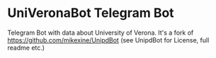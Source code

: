 # UniVeronaBot Telegram Bot

Telegram Bot with data about University of Verona. It's a fork of https://github.com/mikexine/UnipdBot (see UnipdBot for License, full readme etc.)